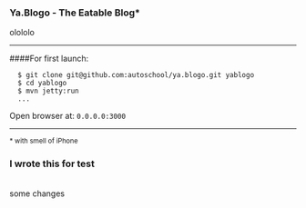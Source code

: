 ### Ya.Blogo - The Eatable Blog*

olololo
<hr>
####For first launch:

```
  $ git clone git@github.com:autoschool/ya.blogo.git yablogo
  $ cd yablogo
  $ mvn jetty:run
  ...
```

Open browser at: `0.0.0.0:3000`
<hr>
<sup>* with smell of iPhone</sup>

### I wrote this for test

<br>some changes